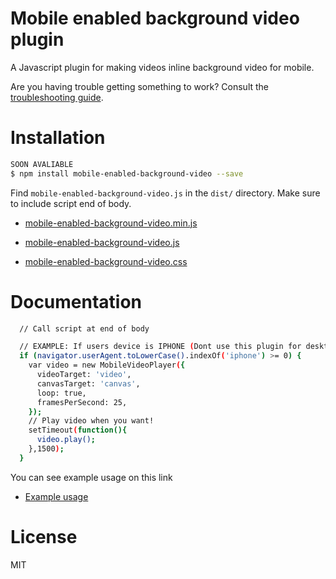 # Mobile enabled background video plugin

A Javascript plugin for making videos inline background video for mobile.



Are you having trouble getting something to work? Consult the [troubleshooting guide](https://github.com/artperpixel/mobile-enabled-background-video/wiki/Troubleshooting).

# Installation

```bash
SOON AVALIABLE
$ npm install mobile-enabled-background-video --save
```

Find `mobile-enabled-background-video.js` in the `dist/` directory.
Make sure to include script end of body.

* [mobile-enabled-background-video.min.js](https://raw.githubusercontent.com/artperpixel/mobile-enabled-background-video/master/dist/mobile-enabled-background-video.min.js)
* [mobile-enabled-background-video.js](https://raw.githubusercontent.com/artperpixel/mobile-enabled-background-video/master/dist/mobile-enabled-background-video.js)

* [mobile-enabled-background-video.css](https://raw.githubusercontent.com/artperpixel/mobile-enabled-background-video/master/dist/mobile-enabled-background-video.css)

# Documentation

```bash
  // Call script at end of body

  // EXAMPLE: If users device is IPHONE (Dont use this plugin for desktop)
  if (navigator.userAgent.toLowerCase().indexOf('iphone') >= 0) {
    var video = new MobileVideoPlayer({
      videoTarget: 'video',
      canvasTarget: 'canvas',
      loop: true,
      framesPerSecond: 25,
    });
    // Play video when you want!
    setTimeout(function(){
      video.play();
    },1500);
  }
```

You can see example usage on this link
* [Example usage](https://github.com/artperpixel/mobile-enabled-background-video/tree/master/example)

# License

MIT
